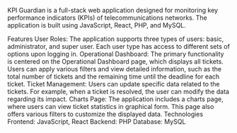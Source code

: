 KPI Guardian is a full-stack web application designed for monitoring key performance indicators (KPIs) of telecommunications networks. The application is built using JavaScript, React, PHP, and MySQL.

Features
User Roles: The application supports three types of users: basic, administrator, and super user. Each user type has access to different sets of options upon logging in.
Operational Dashboard: The primary functionality is centered on the Operational Dashboard page, which displays all tickets. Users can apply various filters and view detailed information, such as the total number of tickets and the remaining time until the deadline for each ticket.
Ticket Management: Users can update specific data related to the tickets. For example, when a ticket is resolved, the user can modify the data regarding its impact.
Charts Page: The application includes a charts page, where users can view ticket statistics in graphical form. This page also offers various filters to customize the displayed data.
Technologies
Frontend: JavaScript, React
Backend: PHP
Database: MySQL
 
 
